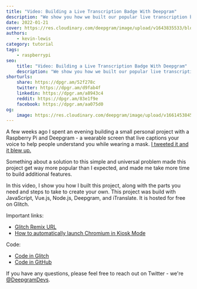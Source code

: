```yaml
---
title: "Video: Building a Live Transcription Badge With Deepgram"
description: "We show you how we built our popular live transcription badge project."
date: 2022-01-21
cover: https://res.cloudinary.com/deepgram/image/upload/v1643835533/blog/2022/01/live-transcription-badge-video/build-badge.png
authors:
    - kevin-lewis
category: tutorial
tags:
    - raspberrypi
seo:
    title: "Video: Building a Live Transcription Badge With Deepgram"
    description: "We show you how we built our popular live transcription badge project."
shorturls:
    share: https://dpgr.am/52f278c
    twitter: https://dpgr.am/d9fab4f
    linkedin: https://dpgr.am/a8943c4
    reddit: https://dpgr.am/83e1f9e
    facebook: https://dpgr.am/aa075d0
og:
    image: https://res.cloudinary.com/deepgram/image/upload/v1661453845/blog/live-transcription-badge-video/ograph.png
---
```


A few weeks ago I spent an evening building a small personal project with a Raspberry Pi and Deepgram - a wearable screen that live captions your voice to help people understand you while wearing a mask. [I tweeted it and it blew up.](https://twitter.com/_phzn/status/1478821408486699009)

Something about a solution to this simple and universal problem made this project get way more popular than I expected, and made me take more time to build additional features.

In this video, I show you how I built this project, along with the parts you need and steps to take to create your own. This project was build with JavaScript, Vue.js, Node.js, Deepgram, and iTranslate. It is hosted for free on Glitch.

<youtube id="VPdvo6fF0zc"></youtube>

Important links:

*   [Glitch Remix URL](https://glitch.com/edit/#!/remix/deepgram-transcription-badge)
*   [How to automatically launch Chromium in Kiosk Mode](https://developers.deepgram.com/blog/2022/01/chromium-kiosk-pi/)

Code:

*   [Code in Glitch](https://glitch.com/~deepgram-transcription-badge)
*   [Code in GitHub](https://github.com/deepgram-devs/live-transcription-badge)

If you have any questions, please feel free to reach out on Twitter - we're [@DeepgramDevs](https://twitter.com/DeepgramDevs).

        
